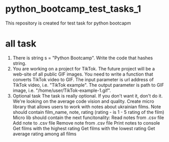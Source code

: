 # python_bootcamp_test_tasks_1
This repository is created for test task for python bootcapm
# all task
1. There is string s = "Python Bootcamp". Write the code that hashes string.
2. You are working on a project for TikTok. The future project will be a web-site of all public GIF images. You need to write a function that converts TikTok video to GIF. The input parameter is url address of TikTok video, i.e. "TikTok example". The output parameter is path to GIF image, i.e. "/home/user/TikTok-example-1.gif".
3. Optional task
  The task is really optional. If you don't want it, don't do it. We're looking on the average code vision and quality.
  Create micro library that allows users to work with notes about ukrainian films. Note should contain film_name, note, rating (rating - is 1 - 5 rating of the film) Micro lib should contain the next funcitonality:
  Read notes from .csv file
  Add note to .csv file
  Remove note from .csv file
  Print notes to console
  Get films with the highest rating
  Get films with the lowest rating
  Get average rating among all films
